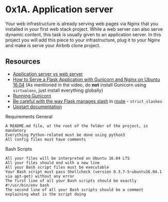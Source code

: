 # 0x1A. Application server
Your web infrastructure is already serving web pages via Nginx that you installed in your first web stack project.
While a web server can also serve dynamic content, this task is usually given to an application server.
In this project you will add this piece to your infrastructure, plug it to your Nginx and make is serve your Airbnb clone project.

## Resources


- [Application server vs web server](https://intranet.alxswe.com/rltoken/B9fOBzIxX_t1289WAuRzJw "Application server vs web server")
- [How to Serve a Flask Application with Gunicorn and Nginx on Ubuntu 16.04](https://intranet.alxswe.com/rltoken/kpG6RwmwRJHzRmGUM_ERcA "How to Serve a Flask Application with Gunicorn and Nginx on Ubuntu 16.04") (As mentioned in the video, do **not** install Gunicorn using `virtualenv`, just install everything globally)
- [Running Gunicorn](https://intranet.alxswe.com/rltoken/2LF1j7xKJGYaUtD1HKgUeQ "Running Gunicorn")
- [Be careful with the way Flask manages slash](https://intranet.alxswe.com/rltoken/lEg0zpkkDcLtdl3VD4ACRQ "Be careful with the way Flask manages slash") in [route](https://intranet.alxswe.com/rltoken/Zn8fYk-U9YRm7Z5Coqqb0g "route") - `strict_slashes`
- [Upstart documentation](https://intranet.alxswe.com/rltoken/mcEsKqFsjJA3tHAjiMknaw "Upstart documentation")

Requirements
General

    A README.md file, at the root of the folder of the project, is mandatory
    Everything Python-related must be done using python3
    All config files must have comments

Bash Scripts

    All your files will be interpreted on Ubuntu 16.04 LTS
    All your files should end with a new line
    All your Bash script files must be executable
    Your Bash script must pass Shellcheck (version 0.3.7-5~ubuntu16.04.1 via apt-get) without any error
    The first line of all your Bash scripts should be exactly #!/usr/bin/env bash
    The second line of all your Bash scripts should be a comment explaining what is the script doing

